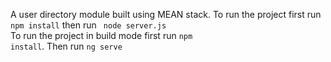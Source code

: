 A user directory module built using MEAN stack.
To run the project first run <code>npm install</code> then run <code> node server.js</code>
<br>
To run the project in build mode first run <code>npm install</code>.
Then run <code>ng serve</code>
